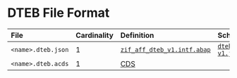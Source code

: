 # DTEB File Format

File | Cardinality | Definition | Schema | Example
:--- | :---  | :--- | :--- | :---
`<name>.dteb.json` | 1 | [`zif_aff_dteb_v1.intf.abap`](./type/zif_aff_dteb_v1.intf.abap) | [`dteb-v1.json`](./dteb-v1.json) | [`z_aff_example_dteb.dteb.json`](./examples/z_aff_example_dteb.dteb.json)
`<name>.dteb.acds` | 1 | [CDS](https://help.sap.com/doc/abapdocu_cp_index_htm/CLOUD/en-US/index.htm?file=abencds.htm) | | [`z_aff_example_dteb.dteb.acds`](./examples/z_aff_example_dteb.dteb.acds)
